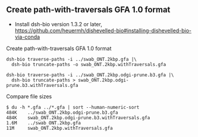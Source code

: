 Create path-with-traversals GFA 1.0 format
---


* Install dsh-bio version 1.3.2 or later, https://github.com/heuermh/dishevelled-bio#installing-dishevelled-bio-via-conda


Create path-with-traversals GFA 1.0 format

```
dsh-bio traverse-paths -i ../swab_ONT.2kbp.gfa |\
  dsh-bio truncate-paths -o swab_ONT.2kbp.withTraversals.gfa

dsh-bio traverse-paths -i ../swab_ONT.2kbp.odgi-prune.b3.gfa |\
  dsh-bio truncate-paths > swab_ONT.2kbp.odgi-prune.b3.withTraversals.gfa
```


Compare file sizes

```
$ du -h *.gfa ../*.gfa | sort --human-numeric-sort
484K	../swab_ONT.2kbp.odgi-prune.b3.gfa
484K	swab_ONT.2kbp.odgi-prune.b3.withTraversals.gfa
1.6M	../swab_ONT.2kbp.gfa
11M	    swab_ONT.2kbp.withTraversals.gfa
```
